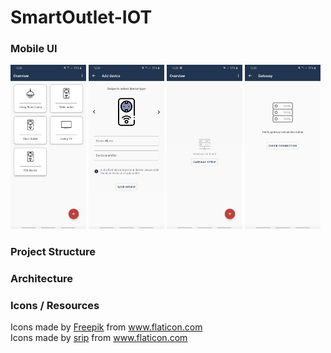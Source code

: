 # SmartOutlet-IOT

### Mobile UI ###     

<img src="https://github.com/ManolescuSebastian/SmartOutlet-IOT/blob/develop_mobile/mobile/SmartOutletIOT/app%20screenshots/hm_sc_1.jpg" width="24%"></img>
<img src="https://github.com/ManolescuSebastian/SmartOutlet-IOT/blob/develop_mobile/mobile/SmartOutletIOT/app%20screenshots/hm_sc_2.jpg" width="24%"></img>
<img src="https://github.com/ManolescuSebastian/SmartOutlet-IOT/blob/develop_mobile/mobile/SmartOutletIOT/app%20screenshots/hm_sc_4.jpg" width="24%"></img>
<img src="https://github.com/ManolescuSebastian/SmartOutlet-IOT/blob/develop_mobile/mobile/SmartOutletIOT/app%20screenshots/hm_sc_3.jpg" width="24%"></img>
    

### Project Structure ###

### Architecture ###

### Icons / Resources ###

Icons made by <a href="https://www.flaticon.com/authors/freepik" title="Freepik">Freepik</a> from <a href="https://www.flaticon.com/" title="Flaticon"> www.flaticon.com</a>     
Icons made by <a href="https://www.flaticon.com/authors/srip" title="srip">srip</a> from <a href="https://www.flaticon.com/" title="Flaticon"> www.flaticon.com</a>
